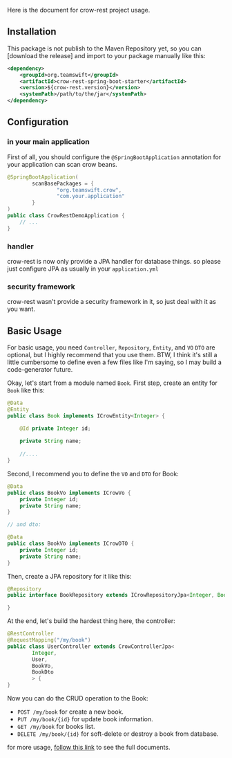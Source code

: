 Here is the document for crow-rest project usage.

## Installation
This package is not publish to the Maven Repository yet, so you can [download the release] and import to your package manually like this:

```xml
<dependency>
    <groupId>org.teamswift</groupId>
    <artifactId>crow-rest-spring-boot-starter</artifactId>
    <version>${crow-rest.version}</version>
    <systemPath>/path/to/the/jar</systemPath>
</dependency>
```
## Configuration

### in your main application
First of all, you should configure the `@SpringBootApplication` annotation for your application can scan crow beans.
```java
@SpringBootApplication(
        scanBasePackages = {
                "org.teamswift.crow",
                "com.your.application"
        }
)
public class CrowRestDemoApplication {
    // ...
}
```

### handler
crow-rest is now only provide a JPA handler for database things. so please just configure JPA as usually in your `application.yml`
### security framework
crow-rest wasn't provide a security framework in it, so just deal with it as you want.

## Basic Usage
For basic usage, you need `Controller`, `Repository`, `Entity`, and `VO` `DTO` are optional, but I highly recommend that you use them.
BTW, I think it's still a little cumbersome to define even a few files like I'm saying, so I may build a code-generator future.

Okay, let's start from a module named `Book`.
First step, create an entity for `Book` like this:

```java
@Data
@Entity
public class Book implements ICrowEntity<Integer> {

    @Id private Integer id;
    
    private String name;
    
    //....
}
```
Second, I recommend you to define the `VO` and `DTO` for Book:

```java
@Data
public class BookVo implements ICrowVo {
    private Integer id;
    private String name;
}

// and dto:

@Data
public class BookVo implements ICrowDTO {
    private Integer id;
    private String name;
}
```

Then, create a JPA repository for it like this:
```java
@Repository
public interface BookRepository extends ICrowRepositoryJpa<Integer, Book> {

}
```
At the end, let's build the hardest thing here, the controller:
```java
@RestController
@RequestMapping("/my/book")
public class UserController extends CrowControllerJpa<
        Integer,
        User,
        BookVo,
        BookDto
        > {
}
```

Now you can do the CRUD operation to the Book:
* `POST /my/book` for create a new book.
* `PUT /my/book/{id}` for update book information.
* `GET /my/book` for books list.
* `DELETE /my/book/{id}` for soft-delete or destroy a book from database.

for more usage, [follow this link](./doc.md) to see the full documents.
